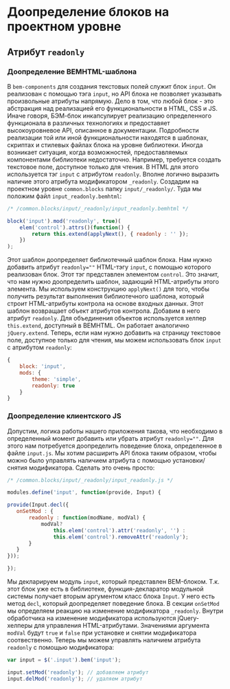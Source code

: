 # Доопределение блоков на проектном уровне

## Атрибут `readonly`

### Доопределение BEMHTML-шаблона

В `bem-components` для создания текстовых полей служит блок `input`. Он реализован с помощью тэга `input`, но API блока не позволяет указывать произвольные атрибуты напрямую. Дело в том, что любой блок - это абстракция над реализацией его функциональности в HTML, CSS и JS. Иначе говоря, БЭМ-блок инкапсулирует реализацию определенного функционала в различных технологиях и предоставяет высокоуровневое API, описанное в документации. Подробности реализации той или иной функциональности находятся в шаблонах, скриптах и стилевых файлах блока на уровне библиотеки. Иногда возникает ситуация, когда возможностей, предоставляемых компонентами библиотеки недостаточно. Например, требуется создать текстовое поле, доступное только для чтения. В HTML для этого используется тэг `input` с атрибутом `readonly`. Вполне логично выразить наличие этого атрибута модификатором `_readonly`.
Создадим на проектном уровне `common.blocks` папку `input/_readonly/`. Туда мы положим файл `input_readonly.bemhtml`:

```js
/* /common.blocks/input/_readonly/input_readonly.bemhtml */

block('input').mod('readonly', true)(
    elem('control').attrs()(function() {
        return this.extend(applyNext(), { readonly : '' });
    })
);
```

Этот шаблон доопределяет библиотечный шаблон блока. Нам нужно добавить атрибут `readonly=""` HTML-тэгу `input`, с помощью которого реализован блок. Этот тэг представлен элементом `control`. Это значит, что нам нужно доопределить шаблон, задающий HTML-атрибуты этого элемента.
Мы используем конструкцию `applyNext()` для того, чтобы получить результат выполнения библиотечного шаблона, который строит HTML-атрибуты контрола на основе входных данных. Этот шаблон возвращает объект атрибутов контрола. Добавим в него атрибут `readonly`. Для объединения объектов используется хелпер `this.extend`, доступный в BEMHTML. Он работает аналогично `jQuery.extend`.
Теперь, если нам нужно добавить на страницу текстовое поле, доступное только для чтения, мы можем использовать блок `input` с атрибутом `readonly`:

```js
{
    block: 'input',
    mods: {
        theme: 'simple',
        readonly: true
    }
}
```

### Доопределение клиентского JS

Допустим, логика работы нашего приложения такова, что необходимо в определенный момент добавить или убрать атрибут `readonly=""`. Для этого нам потребуется доопределить поведение блока, определенное в файле `input.js`. Мы хотим расширить API блока таким образом, чтобы можно было управлять наличием атрибута с помощью установки/снятия модификатора. Сделать это очень просто:

 ```js
/* /common.blocks/input/_readonly/input_readonly.js */

modules.define('input', function(provide, Input) {

provide(Input.decl({
    onSetMod : {
        readonly : function(modName, modVal) {
            modVal?
                this.elem('control').attr('readonly', '') :
                this.elem('control').removeAttr('readonly');
        }
    }
}));

});
 ```

Мы декларируем модуль `input`, который представлен BEM-блоком. Т.к. этот блок уже есть в библиотеке, функция-декларатор модульной системы получает вторым аргументом класс блока `Input`. У него есть метод `decl`, который доопределяет поведение блока. В секции `onSetMod` мы определяем реакцию на изменение модификатора `_readonly`. Внутри обработчика на изменение модификатора используются jQuery-хелперы для управления HTML-атрибутами. Значениями аргумента `modVal` будут `true` и `false` при установке и снятии модификатора соотвественно.
Теперь мы можем управлять наличием атрибута `readonly` с помощью модификатора:

```js
var input = $('.input').bem('input');

input.setMod('readonly'); // добавляем атрибут
input.delMod('readonly'); // удаляем атрибут
```

